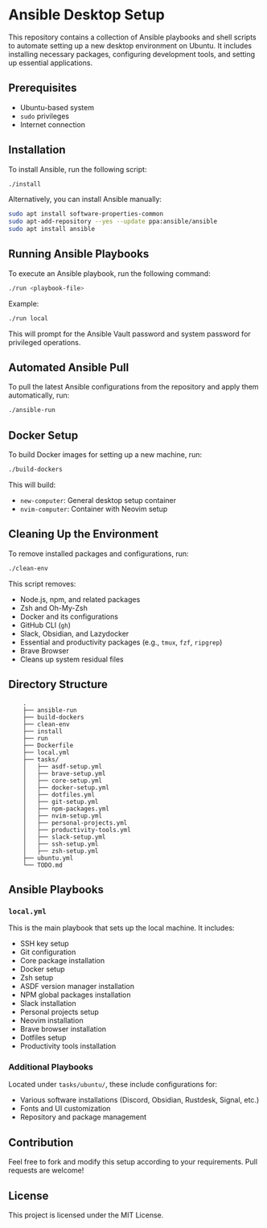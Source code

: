# Ansible Desktop Setup

This repository contains a collection of Ansible playbooks and shell scripts to automate setting up a new desktop environment on Ubuntu. It includes installing necessary packages, configuring development tools, and setting up essential applications.

## Prerequisites

- Ubuntu-based system
- `sudo` privileges
- Internet connection

## Installation

To install Ansible, run the following script:

```bash
./install
```

Alternatively, you can install Ansible manually:

```bash
sudo apt install software-properties-common
sudo apt-add-repository --yes --update ppa:ansible/ansible
sudo apt install ansible
```

## Running Ansible Playbooks

To execute an Ansible playbook, run the following command:

```bash
./run <playbook-file>
```

Example:

```bash
./run local
```

This will prompt for the Ansible Vault password and system password for privileged operations.

## Automated Ansible Pull

To pull the latest Ansible configurations from the repository and apply them automatically, run:

```bash
./ansible-run
```

## Docker Setup

To build Docker images for setting up a new machine, run:

```bash
./build-dockers
```

This will build:

- `new-computer`: General desktop setup container
- `nvim-computer`: Container with Neovim setup

## Cleaning Up the Environment

To remove installed packages and configurations, run:

```bash
./clean-env
```

This script removes:

- Node.js, npm, and related packages
- Zsh and Oh-My-Zsh
- Docker and its configurations
- GitHub CLI (`gh`)
- Slack, Obsidian, and Lazydocker
- Essential and productivity packages (e.g., `tmux`, `fzf`, `ripgrep`)
- Brave Browser
- Cleans up system residual files

## Directory Structure

```plaintext
    .
    ├── ansible-run
    ├── build-dockers
    ├── clean-env
    ├── install
    ├── run
    ├── Dockerfile
    ├── local.yml
    ├── tasks/
    │   ├── asdf-setup.yml
    │   ├── brave-setup.yml
    │   ├── core-setup.yml
    │   ├── docker-setup.yml
    │   ├── dotfiles.yml
    │   ├── git-setup.yml
    │   ├── npm-packages.yml
    │   ├── nvim-setup.yml
    │   ├── personal-projects.yml
    │   ├── productivity-tools.yml
    │   ├── slack-setup.yml
    │   ├── ssh-setup.yml
    │   ├── zsh-setup.yml
    ├── ubuntu.yml
    └── TODO.md
```

## Ansible Playbooks

### `local.yml`

This is the main playbook that sets up the local machine. It includes:

- SSH key setup
- Git configuration
- Core package installation
- Docker setup
- Zsh setup
- ASDF version manager installation
- NPM global packages installation
- Slack installation
- Personal projects setup
- Neovim installation
- Brave browser installation
- Dotfiles setup
- Productivity tools installation

### Additional Playbooks

Located under `tasks/ubuntu/`, these include configurations for:

- Various software installations (Discord, Obsidian, Rustdesk, Signal, etc.)
- Fonts and UI customization
- Repository and package management

## Contribution

Feel free to fork and modify this setup according to your requirements. Pull requests are welcome!

## License

This project is licensed under the MIT License.
